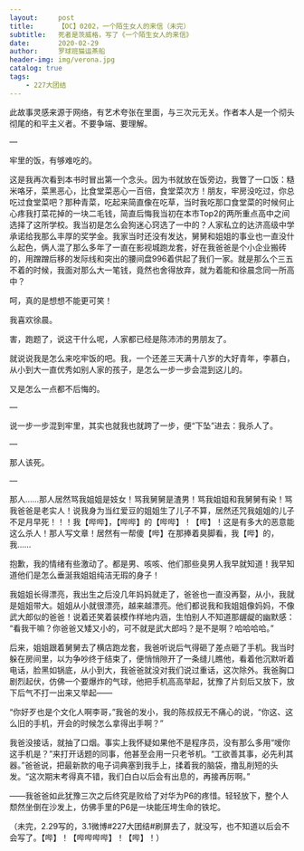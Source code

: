 ```yaml
---
layout:     post
title:      【OC】0202，一个陌生女人的来信（未完）
subtitle:   死者是茨威格，写了《一个陌生女人的来信》
date:       2020-02-29
author:     罗球班猫运茶船
header-img: img/verona.jpg
catalog: true
tags:
    - 227大团结
---
```

此故事灵感来源于网络，有艺术夸张在里面，与三次元无关。作者本人是一个彻头彻尾的和平主义者。不要争端、要理解。

—

牢里的饭，有够难吃的。

这是我再次看到本书时冒出第一个念头。因为书就放在饭旁边，我瞥了一口饭：糙米咯牙，菜黑恶心，比食堂菜恶心一百倍，食堂菜次方！朋友，牢房没吃过，你总吃过食堂菜吧？那种青菜，吃起来简直像在吃草，当时我吃那口食堂菜的时候何止心疼我打菜花掉的一块二毛钱，简直后悔我当初在本市Top2的两所重点高中之间选择了这所学校。我当初是怎么会狗迷心窍选了一中的？人家私立的达济高级中学承诺给我那么丰厚的奖学金。我家当时还没有发达，舅舅和姐姐的事业也一直没什么起色，俩人混了那么多年了一直在影视城跑龙套，好在我爸爸是个小企业搬砖的，用蹭蹭后移的发际线和突出的腰间盘996着供起了我们一家。就是那么个三五不着的时候，我面对那么大一笔钱，竟然也舍得放弃，就为着能和徐晨念同一所高中？

呵，真的是想想不能更可笑！

我喜欢徐晨。

害，跑题了，说这干什么呢，人家都已经是陈沛沛的男朋友了。

就说说我是怎么来吃牢饭的吧。我，一个还差三天满十八岁的大好青年，李慕白，从小到大一直优秀如别人家的孩子，是怎么一步一步会混到这儿的。

又是怎么一点都不后悔的。

—

说一步一步混到牢里，其实也就我也就跨了一步，便“下坠”进去：我杀人了。

—

那人该死。

—

那人……那人居然骂我姐姐是妓女！骂我舅舅是渣男！骂我姐姐和我舅舅有染！骂我爸爸是老实人！说我身为当红爱豆的姐姐生了儿子不算，居然还咒我姐姐的儿子不足月早死！！！我【哔哔】，【哔哔】的【哔哔】！【哔】！这是有多大的恶意能这么杀人！那人写文章！居然有一帮傻【哔】在那捧着臭脚看，我【哔】的，我……

抱歉，我的情绪有些激动了。都是男、咳咳、他们那些臭男人我早就知道！我早知道他们是怎么垂涎我姐姐纯洁无瑕的身子！

我姐姐长得漂亮，我出生之后没几年妈妈就走了，爸爸也一直没再娶，从小，我就是姐姐带大。姐姐从小就很漂亮，越来越漂亮。他们都说我和我姐姐像妈妈，不像武大郎似的爸爸！说着还笑着装模作样地内涵，生怕别人不知道那龌龊的幽默感：
“看我干嘛？你爸爸又矮又小的，可不就是武大郎吗？是不是啊？哈哈哈哈。”

后来，姐姐跟着舅舅去了横店跑龙套，我爸听说后气得砸了差点砸了手机。我当时躲在房间里，以为争吵终于结束了，便悄悄隙开了一条缝儿瞧他，看着他沉默听着电话，脸黑如锅底，从小到大，我爸爸就没对我们说过重话，这次除外。我爸胸口剧烈起伏，仿佛一个要爆炸的气球，他把手机高高举起，犹豫了片刻后又放下，放下后气不打一出来又举起——

“你好歹也是个文化人啊李哥，”我爸的发小，我的陈叔叔无不痛心的说，“你这、这么旧的手机，开会的时候怎么拿得出手啊？”

我爸没接话，就抽了口烟。事实上我怀疑如果他不是程序员，没有那么多用“嗳你这手机是？”来打开话题的同事，他甚至会用一只老爷机。“工欲善其事，必先利其器。”爸爸说，把最新款的电子词典塞到我手上，揉着我的脑袋，撸乱削短的头发。“这次期末考得真不错，我们白白以后会有出息的，再接再厉啊。”

——我爸爸如此犹豫三次之后终究是败给了对华为P6的疼惜。轻轻放下，整个人颓然坐倒在沙发上，仿佛手里的P6是一块能压垮生命的铁坨。

（未完，2.29写的，3.1微博#227大团结#刷屏去了，就没写，也不知道以后会不会写了。【哔】！【哔哔哔哔】！【哔】！）
